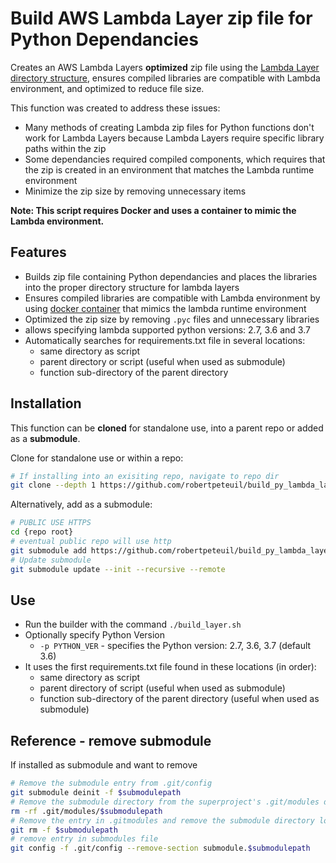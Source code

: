 # Build AWS Lambda Layer zip file for Python Dependancies

Creates an AWS Lambda Layers **optimized** zip file using the [Lambda Layer directory structure](https://docs.aws.amazon.com/lambda/latest/dg/configuration-layers.html#configuration-layers-path), ensures compiled libraries are compatible with Lambda environment, and optimized to reduce file size.

This function was created to address these issues:

- Many methods of creating Lambda zip files for Python functions don't work for Lambda Layers because Lambda Layers require specific library paths within the zip
- Some dependancies required compiled components, which requires that the zip is created in an environment that matches the Lambda runtime environment
- Minimize the zip size by removing unnecessary items

**Note: This script requires Docker and uses a container to mimic the Lambda environment.**

## Features

- Builds zip file containing Python dependancies and places the libraries into the proper directory structure for lambda layers
- Ensures compiled libraries are compatible with Lambda environment by using [docker container](https://hub.docker.com/r/lambci/lambda) that mimics the lambda runtime environment
- Optimized the zip size by removing `.pyc` files and unnecessary libraries
- allows specifying lambda supported python versions: 2.7, 3.6 and 3.7
- Automatically searches for requirements.txt file in several locations:
  - same directory as script
  - parent directory or script (useful when used as submodule)
  - function sub-directory of the parent directory

## Installation

This function can be **cloned** for standalone use, into a parent repo or added as a **submodule**.

Clone for standalone use or within a repo:

``` bash
# If installing into an exisiting repo, navigate to repo dir
git clone --depth 1 https://github.com/robertpeteuil/build_py_lambda_layer _build_layer
```

Alternatively, add as a submodule:

``` bash
# PUBLIC USE HTTPS
cd {repo root}
# eventual public repo will use http
git submodule add https://github.com/robertpeteuil/build_py_lambda_layer _build_layer
# Update submodule
git submodule update --init --recursive --remote
```

## Use

- Run the builder with the command `./build_layer.sh`
- Optionally specify Python Version
  - `-p PYTHON_VER` - specifies the Python version: 2.7, 3.6, 3.7 (default 3.6)
- It uses the first requirements.txt file found in these locations (in order):
  - same directory as script
  - parent directory of script (useful when used as submodule)
  - function sub-directory of the parent directory (useful when used as submodule)

## Reference - remove submodule

If installed as submodule and want to remove

``` bash
# Remove the submodule entry from .git/config
git submodule deinit -f $submodulepath
# Remove the submodule directory from the superproject's .git/modules directory
rm -rf .git/modules/$submodulepath
# Remove the entry in .gitmodules and remove the submodule directory located at path/to/submodule
git rm -f $submodulepath
# remove entry in submodules file
git config -f .git/config --remove-section submodule.$submodulepath
```
